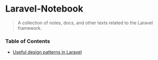 # Laravel-Notebook
> A collection of notes, docs, and other texts related to the Laravel framework.  

### Table of Contents

- [Useful design patterns in Laravel](useful_design_patterns.md)
